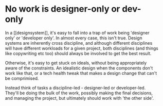 # No work is designer-only or dev-only

In a [[designsystem]], it's easy to fall into a trap of work being 'designer only' or 'developer only'. In almost every case, this isn't true.
Design systems are inherently cross discipline, and although different disciplines will have different workloads for a given project, both disciplines (and things like copywriting etc too) should always be involved to get the best result.

Otherwise, it's easy to get stuck on ideals, without being appropriately aware of the constraints. An idealistic design when the components don't work like that, or a tech health tweak that makes a design change that can't be comprimised.

Instead think of tasks a discipline-led - designer-led or developer-led. They'll be doing the bulk of the work, possibly making the final decisions, and managing the project, but ultimately should work with 'the other side'.